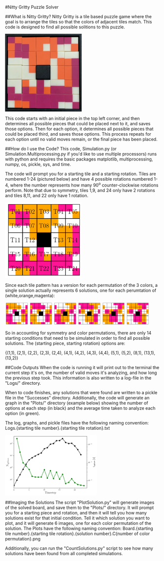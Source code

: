 #Nitty Gritty Puzzle Solver

##What is Nitty Gritty?
Nitty Gritty is a tile based puzzle game where the goal is to arrange the tiles so that the colors of adjacent tiles match. This code is designed to find all possible solitions to this puzzle.

<img align="center" src="ReadmeImages/NittyGritty.png" alt="NittyGritty" width="250"/>

This code starts with an initial piece in the top left corner, and then determines all possible pieces that could be placed next to it, and saves those options. Then for each option, it determines all possible pieces that could be placed third, and saves those options. This process repeats for each option until no valid moves remain, or the final piece has been placed.


##How do I use the Code?
This code, Simulation.py (or Simulation.Multiprocessing.py if you'd like to use multiple processors) runs with python and requires the basic packages matplotlib, multiprocessing, numpy, os, pickle, sys, and time.

The code will prompt you for a starting tile and a starting rotation. Tiles are numbered 1-24 (pictured below) and have 4 possible rotations numbered 1-4, where the number represents how many 90<sup>o</sup> counter-clockwise rotations perform. Note that due to symmetry, tiles 1,9, and 24 only have 2 rotations and tiles 8,11, and 22 only have 1 rotation.

<img align="center" src="ReadmeImages/Base.png" alt="TileNumbers" width="250"/>

Since each tile pattern has a version for each permutation of the 3 colors, a single solution actually represents 6 solutions, one for each perumtation of (white,orange,magenta):

<img src="ReadmeImages/Board.2.1.1.C1.png" alt="c1" width="75"/> <img src="ReadmeImages/Board.2.1.1.C2.png" alt="c2" width="75"/> <img src="ReadmeImages/Board.2.1.1.C3.png" alt="c3" width="75"/> <img src="ReadmeImages/Board.2.1.1.C4.png" alt="c4" width="75"/> <img src="ReadmeImages/Board.2.1.1.C5.png" alt="c5" width="75"/> <img src="ReadmeImages/Board.2.1.1.C6.png" alt="c6" width="75"/>

So in accounting for symmetry and color permutations, there are only 14 starting conditions that need to be simulated in order to find all possible solutions. The (starting piece, starting rotation) options are:

{(1,1), (2,1), (2,2), (2,3), (2,4), (4,1), (4,2), (4,3), (4,4), (5,1), (5,2), (8,1), (13,1), (13,2)}


##Code Outputs
When the code is running it will print out to the terminal the current step it's on, the number of valid moves it's analyzing, and how long the previous step took. This information is also written to a log-file in the "Logs/" directory. 

When to code finishes, any solutions that were found are written to a pickle file in the "Successes" directory. Additionally, the code will generate an graph in the "Plots/" directory (example below) showing the number of options at each step (in black) and the average time taken to analyze each option (in green).

The log, graphs, and pickle files have the following naming convention:
Logs.{starting tile number}.{starting tile rotation}.txt

<img align="center" src="ReadmeImages/dt.8.1.png" alt="NittyGritty" width="300"/>

##Imaging the Solutions
The script "PlotSolution.py" will generate images of the solved board, and save them to the "Plots/" directory. It will prompt you for a starting piece and rotation, and then it will tell you how many solutions exist for that initial condition. Tell it which solution you want to plot, and it will generate 6 images, one for each color permutation of the solution. The Plots have the following naming convention:
Board.{starting tile number}.{starting tile rotation}.{solution number}.C{number of color permutation}.png

Additionally, you can run the "CountSolutions.py" script to see how many solutions have been found from all completed simulations.